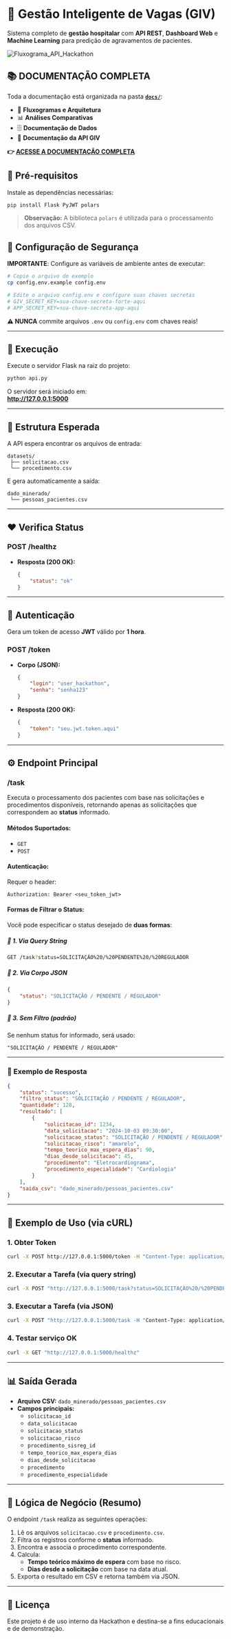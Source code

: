 ﻿# 🏥 Gestão Inteligente de Vagas (GIV)

Sistema completo de **gestão hospitalar** com **API REST**, **Dashboard Web** e **Machine Learning** para predição de agravamentos de pacientes.

![Fluxograma_API_Hackathon](Fluxograma_API_Hackathon-2025-10-12-144504.png "Fluxograma API Hackathon")

## 📚 **DOCUMENTAÇÃO COMPLETA**

Toda a documentação está organizada na pasta **[`docs/`](./docs/README.md)**:

- 🔄 **Fluxogramas e Arquitetura**
- 📊 **Análises Comparativas** 
- 🗄️ **Documentação de Dados**
- 🚀 **Documentação da API GIV**

**👉 [ACESSE A DOCUMENTAÇÃO COMPLETA](./docs/README.md)**

## 🧩 Pré-requisitos

Instale as dependências necessárias:

```bash
pip install Flask PyJWT polars
```

> **Observação:** A biblioteca `polars` é utilizada para o processamento dos arquivos CSV.

## 🔐 **Configuração de Segurança**

**IMPORTANTE**: Configure as variáveis de ambiente antes de executar:

```bash
# Copie o arquivo de exemplo
cp config.env.example config.env

# Edite o arquivo config.env e configure suas chaves secretas
# GIV_SECRET_KEY=sua-chave-secreta-forte-aqui
# APP_SECRET_KEY=sua-chave-secreta-app-aqui
```

**⚠️ NUNCA** commite arquivos `.env` ou `config.env` com chaves reais!

---

## 🚀 Execução

Execute o servidor Flask na raiz do projeto:

```bash
python api.py
```

O servidor será iniciado em:  
**http://127.0.0.1:5000**

---

## 📂 Estrutura Esperada

A API espera encontrar os arquivos de entrada:

```
datasets/
 ├── solicitacao.csv
 └── procedimento.csv
```

E gera automaticamente a saída:

```
dado_minerado/
 └── pessoas_pacientes.csv
```

---

## ♥️ Verifica Status

### **POST /healthz**

- **Resposta (200 OK):**
  ```json
  {
      "status": "ok"
  }
  ```

---

## 🔐 Autenticação

Gera um token de acesso **JWT** válido por **1 hora**.

### **POST /token**

- **Corpo (JSON):**
  ```json
  {
      "login": "user_hackathon",
      "senha": "senha123"
  }
  ```
- **Resposta (200 OK):**
  ```json
  {
      "token": "seu.jwt.token.aqui"
  }
  ```

---

## ⚙️ Endpoint Principal

### **/task**

Executa o processamento dos pacientes com base nas solicitações e procedimentos disponíveis, retornando apenas as solicitações que correspondem ao **status** informado.

#### **Métodos Suportados:**
- `GET`
- `POST`

#### **Autenticação:**
Requer o header:
```
Authorization: Bearer <seu_token_jwt>
```

#### **Formas de Filtrar o Status:**

Você pode especificar o status desejado de **duas formas**:

##### 🔹 1. Via Query String

```bash
GET /task?status=SOLICITAÇÃO%20/%20PENDENTE%20/%20REGULADOR
```

##### 🔹 2. Via Corpo JSON

```json
{
    "status": "SOLICITAÇÃO / PENDENTE / REGULADOR"
}
```

##### 🔹 3. Sem Filtro (padrão)

Se nenhum status for informado, será usado:
```
"SOLICITAÇÃO / PENDENTE / REGULADOR"
```

---

### 🧾 Exemplo de Resposta

```json
{
    "status": "sucesso",
    "filtro_status": "SOLICITAÇÃO / PENDENTE / REGULADOR",
    "quantidade": 128,
    "resultado": [
        {
            "solicitacao_id": 1234,
            "data_solicitacao": "2024-10-03 09:30:00",
            "solicitacao_status": "SOLICITAÇÃO / PENDENTE / REGULADOR",
            "solicitacao_risco": "amarelo",
            "tempo_teorico_max_espera_dias": 90,
            "dias_desde_solicitacao": 45,
            "procedimento": "Eletrocardiograma",
            "procedimento_especialidade": "Cardiologia"
        }
    ],
    "saida_csv": "dado_minerado/pessoas_pacientes.csv"
}
```

---

## 🧪 Exemplo de Uso (via cURL)

### 1. Obter Token

```bash
curl -X POST http://127.0.0.1:5000/token -H "Content-Type: application/json" -d '{"login": "user_hackathon", "senha": "senha123"}'
```

### 2. Executar a Tarefa (via query string)

```bash
curl -X POST "http://127.0.0.1:5000/task?status=SOLICITAÇÃO%20/%20PENDENTE%20/%20REGULADOR" -H "Authorization: Bearer COLE_AQUI_A_CHAVE_GERADA"
```

### 3. Executar a Tarefa (via JSON)

```bash
curl -X POST "http://127.0.0.1:5000/task -H "Content-Type: application/json" -H "Authorization: Bearer seu.jwt.token.aqui" -d '{"status": "SOLICITAÇÃO / PENDENTE / REGULADOR"}'
```

### 4. Testar serviço OK

```bash
curl -X GET "http://127.0.0.1:5000/healthz"
```

---

## 📊 Saída Gerada

- **Arquivo CSV:** `dado_minerado/pessoas_pacientes.csv`
- **Campos principais:**
  - `solicitacao_id`
  - `data_solicitacao`
  - `solicitacao_status`
  - `solicitacao_risco`
  - `procedimento_sisreg_id`
  - `tempo_teorico_max_espera_dias`
  - `dias_desde_solicitacao`
  - `procedimento`
  - `procedimento_especialidade`

---

## 🧠 Lógica de Negócio (Resumo)

O endpoint `/task` realiza as seguintes operações:

1. Lê os arquivos `solicitacao.csv` e `procedimento.csv`.  
2. Filtra os registros conforme o **status** informado.  
3. Encontra e associa o procedimento correspondente.  
4. Calcula:
   - **Tempo teórico máximo de espera** com base no risco.  
   - **Dias desde a solicitação** com base na data atual.  
5. Exporta o resultado em CSV e retorna também via JSON.

---

## 🧾 Licença

Este projeto é de uso interno da Hackathon e destina-se a fins educacionais e de demonstração.

